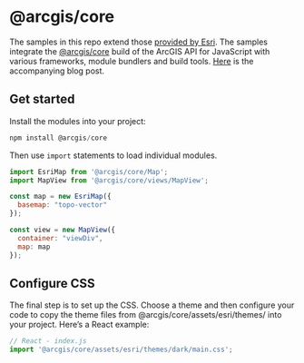 # @arcgis/core

The samples in this repo extend those [provided by Esri](https://github.com/Esri/jsapi-resources/tree/master/esm-samples). The samples integrate the [@arcgis/core](https://www.npmjs.com/package/@arcgis/core) build of the ArcGIS API for JavaScript with various frameworks, module bundlers and build tools. [Here](https://www.esri.com/arcgis-blog/products/js-api-arcgis/developers/ssr-esm/) is the accompanying blog post.

## Get started

Install the modules into your project:

```js
npm install @arcgis/core
```

Then use `import` statements to load individual modules.

```js
import EsriMap from '@arcgis/core/Map';
import MapView from '@arcgis/core/views/MapView';

const map = new EsriMap({
  basemap: "topo-vector"
});

const view = new MapView({
  container: "viewDiv",
  map: map
});
```

## Configure CSS

The final step is to set up the CSS. Choose a theme and then configure your code to copy the theme files from @arcgis/core/assets/esri/themes/ into your project. Here’s a React example:

```js
// React - index.js
import '@arcgis/core/assets/esri/themes/dark/main.css';
```
